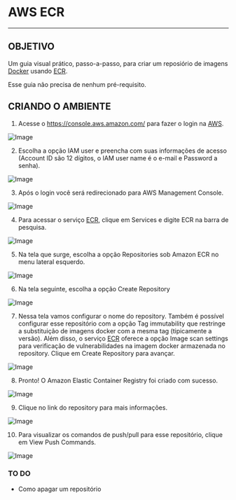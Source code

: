 # AWS ECR
---

## OBJETIVO

Um guia visual prático, passo-a-passo, para criar um reposiório de imagens [Docker](https://docs.docker.com/) usando [ECR](https://aws.amazon.com/ecr/).

Esse guia não precisa de nenhum pré-requisito. 

## CRIANDO O AMBIENTE

1. Acesse o https://console.aws.amazon.com/ para fazer o login na [AWS](https://aws.amazon.com/).

![Image](images/1.png)

2. Escolha a opção IAM user e preencha com suas informações de acesso (Account ID são 12 dígitos, o IAM user name é o e-mail e Password a senha).

![Image](images/2.png)

3. Após o login você será redirecionado para AWS Management Console.

![Image](images/3.png)

4. Para acessar o serviço [ECR](https://aws.amazon.com/ecr/), clique em Services e digite ECR na barra de pesquisa.

![Image](images/4.png)

5. Na tela que surge, escolha a opção Repositories sob Amazon ECR no menu lateral esquerdo.

![Image](images/5.png)

6. Na tela seguinte, escolha a opção Create Repository

![Image](images/6.png)

7. Nessa tela vamos configurar o nome do repository. Também é possível configurar esse repositório com a opção Tag immutability que restringe a substituição de imagens docker com a mesma tag (tipicamente a versão). Além disso, o serviço [ECR](https://aws.amazon.com/ecr/) oferece a opção Image scan settings para verificação de vulnerabilidades na imagem docker armazenada no repository. Clique em Create Repository para avançar.

![Image](images/7.png)

8. Pronto! O Amazon Elastic Container Registry foi criado com sucesso. 

![Image](images/8.png)

9. Clique no link do repository para mais informações.

![Image](images/9.png)

10. Para visualizar os comandos de push/pull para esse repositório, clique em View Push Commands.

![Image](images/10.png)


### TO DO

* Como apagar um repositório
